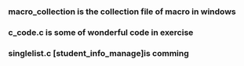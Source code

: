 ### macro_collection is the collection file of macro in windows

### c_code.c  is some of wonderful code in exercise

### singlelist.c    [student_info_manage]is comming
